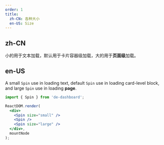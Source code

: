 ```yaml
---
order: 1
title: 
  zh-CN: 各种大小
  en-US: Size
---
```


## zh-CN

小的用于文本加载，默认用于卡片容器级加载，大的用于**页面级**加载。

## en-US

A small `Spin` use in loading text, default `Spin` use in loading card-level block, and large `Spin` use in loading **page**.

````jsx
import { Spin } from 'de-dashboard';

ReactDOM.render(
  <div>
    <Spin size="small" />
    <Spin />
    <Spin size="large" />
  </div>,
  mountNode
);
````

<style>
.ant-spin {
  margin-right: 16px;
}
</style>
